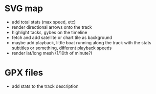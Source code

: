 
# SVG map
* add total stats (max speed, etc)
* render directional arrows onto the track
* highlight tacks, gybes on the timeline
* fetch and add satellite or chart tile as background
* maybe add playback, little boat running along the track with the stats subtitles or something, different playback speeds
* render lat/long mesh (1/10th of minute?)

# GPX files
* add stats to the track description
